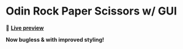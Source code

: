 # Odin Rock Paper Scissors w/ GUI

👾 [**Live preview**](https://dostendite.github.io/odin-rock-paper-scissors/)

**Now bugless & with improved styling!**
